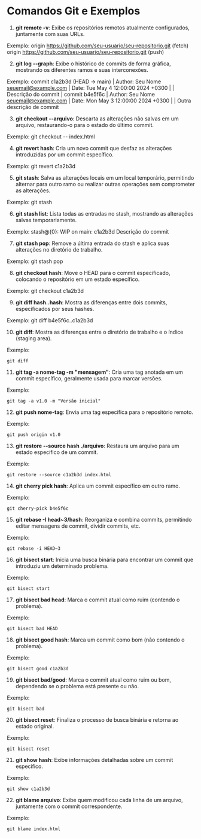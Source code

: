 # Comandos Git e Exemplos

1. **git remote -v**:
 Exibe os repositórios remotos atualmente configurados, juntamente com suas URLs.

Exemplo:
origin https://github.com/seu-usuario/seu-repositorio.git (fetch)
origin https://github.com/seu-usuario/seu-repositorio.git (push)




2. **git log --graph**:
 Exibe o histórico de commits de forma gráfica, mostrando os diferentes ramos e suas interconexões.

Exemplo:
commit c1a2b3d (HEAD -> main)
| Author: Seu Nome seuemail@example.com
| Date: Tue May 4 12:00:00 2024 +0300
|
| Descrição do commit
|
commit b4e5f6c
| Author: Seu Nome seuemail@example.com
| Date: Mon May 3 12:00:00 2024 +0300
|
| Outra descrição de commit



3. **git checkout --arquivo**:
 Descarta as alterações não salvas em um arquivo, restaurando-o para o estado do último commit.

Exemplo:
git checkout -- index.html




4. **git revert hash**:
 Cria um novo commit que desfaz as alterações introduzidas por um commit específico.

Exemplo:
git revert c1a2b3d




5. **git stash**:
 Salva as alterações locais em um local temporário, permitindo alternar para outro ramo ou realizar outras operações sem comprometer as alterações.

Exemplo:
git stash




6. **git stash list**:
 Lista todas as entradas no stash, mostrando as alterações salvas temporariamente.

Exemplo:
stash@{0}: WIP on main: c1a2b3d Descrição do commit




7. **git stash pop**:
 Remove a última entrada do stash e aplica suas alterações no diretório de trabalho.

Exemplo:
git stash pop




8. **git checkout hash**:
 Move o HEAD para o commit especificado, colocando o repositório em um estado específico.

Exemplo:
git checkout c1a2b3d




9. **git diff hash..hash**:
 Mostra as diferenças entre dois commits, especificados por seus hashes.

Exemplo:
git diff b4e5f6c..c1a2b3d




10. **git diff**:
 Mostra as diferenças entre o diretório de trabalho e o índice (staging area).

 Exemplo:
 ```
 git diff
 ```

11. **git tag -a nome-tag -m "mensagem"**:
 Cria uma tag anotada em um commit específico, geralmente usada para marcar versões.

 Exemplo:
 ```
 git tag -a v1.0 -m "Versão inicial"
 ```

12. **git push nome-tag**:
 Envia uma tag específica para o repositório remoto.

 Exemplo:
 ```
 git push origin v1.0
 ```

13. **git restore --source hash ./arquivo**:
 Restaura um arquivo para um estado específico de um commit.

 Exemplo:
 ```
 git restore --source c1a2b3d index.html
 ```

14. **git cherry pick hash**:
 Aplica um commit específico em outro ramo.

 Exemplo:
 ```
 git cherry-pick b4e5f6c
 ```

15. **git rebase -I head~3/hash**:
 Reorganiza e combina commits, permitindo editar mensagens de commit, dividir commits, etc.

 Exemplo:
 ```
 git rebase -i HEAD~3
 ```

16. **git bisect start**:
 Inicia uma busca binária para encontrar um commit que introduziu um determinado problema.

 Exemplo:
 ```
 git bisect start
 ```

17. **git bisect bad head**:
 Marca o commit atual como ruim (contendo o problema).

 Exemplo:
 ```
 git bisect bad HEAD
 ```

18. **git bisect good hash**:
 Marca um commit como bom (não contendo o problema).

 Exemplo:
 ```
 git bisect good c1a2b3d
 ```

19. **git bisect bad/good**:
 Marca o commit atual como ruim ou bom, dependendo se o problema está presente ou não.

 Exemplo:
 ```
 git bisect bad
 ```

20. **git bisect reset**:
 Finaliza o processo de busca binária e retorna ao estado original.

 Exemplo:
 ```
 git bisect reset
 ```

21. **git show hash**:
 Exibe informações detalhadas sobre um commit específico.

 Exemplo:
 ```
 git show c1a2b3d
 ```

22. **git blame arquivo**:
 Exibe quem modificou cada linha de um arquivo, juntamente com o commit correspondente.

 Exemplo:
 ```
 git blame index.html
 ```
